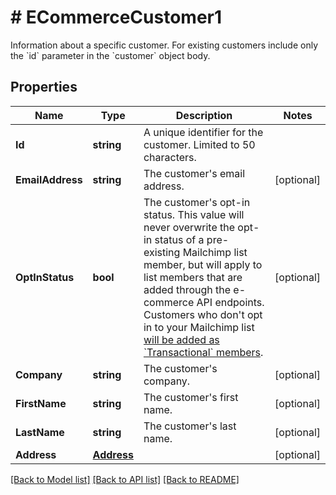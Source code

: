 # # ECommerceCustomer1
Information about a specific customer. For existing customers include only the &#x60;id&#x60; parameter in the &#x60;customer&#x60; object body.

## Properties 


Name | Type | Description | Notes
------------ | ------------- | ------------- | -------------
**Id**| **string** | A unique identifier for the customer. Limited to 50 characters.  |
**EmailAddress**| **string** | The customer&#39;s email address.  | [optional]
**OptInStatus**| **bool** | The customer&#39;s opt-in status. This value will never overwrite the opt-in status of a pre-existing Mailchimp list member, but will apply to list members that are added through the e-commerce API endpoints. Customers who don&#39;t opt in to your Mailchimp list [will be added as &#x60;Transactional&#x60; members](https://mailchimp.com/developer/marketing/docs/e-commerce/#customers).  | [optional]
**Company**| **string** | The customer&#39;s company.  | [optional]
**FirstName**| **string** | The customer&#39;s first name.  | [optional]
**LastName**| **string** | The customer&#39;s last name.  | [optional]
**Address**| [**Address**](Address.md) |   | [optional]


[[Back to Model list]](../../README.md#models) [[Back to API list]](../../README.md#endpoints) [[Back to README]](../../README.md)

